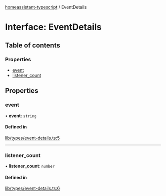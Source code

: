 [homeassistant-typescript](../README.md) / EventDetails

# Interface: EventDetails

## Table of contents

### Properties

- [event](EventDetails.md#event)
- [listener\_count](EventDetails.md#listener_count)

## Properties

### event

• **event**: `string`

#### Defined in

[lib/types/event-details.ts:5](https://github.com/benwainwright/hass-ts/blob/01f576e/src/lib/types/event-details.ts#L5)

___

### listener\_count

• **listener\_count**: `number`

#### Defined in

[lib/types/event-details.ts:6](https://github.com/benwainwright/hass-ts/blob/01f576e/src/lib/types/event-details.ts#L6)

